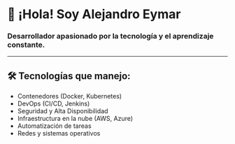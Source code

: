 # 👋 ¡Hola! Soy Alejandro Eymar

### Desarrollador apasionado por la tecnología y el aprendizaje constante.

---

## 🛠️ **Tecnologías que manejo**:
- Contenedores (Docker, Kubernetes)
- DevOps (CI/CD, Jenkins)
- Seguridad y Alta Disponibilidad
- Infraestructura en la nube (AWS, Azure)
- Automatización de tareas
- Redes y sistemas operativos
